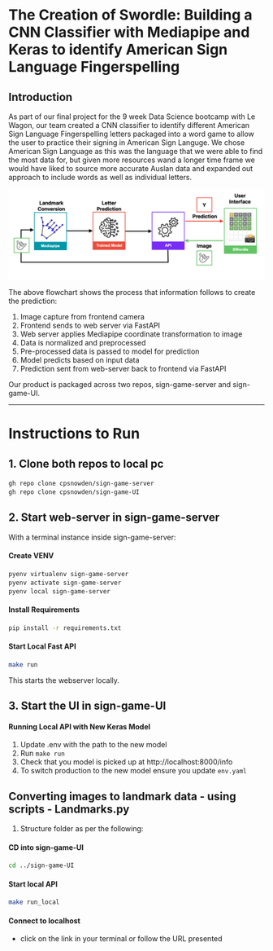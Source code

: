 
# The Creation of Swordle: Building a CNN Classifier with Mediapipe and Keras to identify American Sign Language Fingerspelling

## Introduction

As part of our final project for the 9 week Data Science bootcamp with Le Wagon, our team created a CNN classifier to identify different American Sign Language Fingerspelling letters packaged into a word game to allow the user to practice their signing in American Sign Languge. We chose American Sign Language as this was the language that we were able to find the most data for, but given more resources wand a longer time frame we would have liked to source more accurate Auslan data and expanded out approach to include words as well as individual letters.

![Flowchart](flowchart.png)

The above flowchart shows the process that information follows to create the prediction:

1. Image capture from frontend camera
2. Frontend sends to web server via FastAPI
3. Web server applies Mediapipe coordinate transformation to image
4. Data is normalized and preprocessed
5. Pre-processed data is passed to model for prediction
6. Model predicts based on input data
7. Prediction sent from web-server back to frontend via FastAPI

Our product is packaged across two repos, sign-game-server and sign-game-UI.


---
# Instructions to Run

## 1. Clone both repos to local pc

```bash
gh repo clone cpsnowden/sign-game-server
gh repo clone cpsnowden/sign-game-UI
```
## 2. Start web-server in sign-game-server

With a terminal instance inside sign-game-server:
#### Create VENV

```bash
pyenv virtualenv sign-game-server
pyenv activate sign-game-server
pyenv local sign-game-server
```

#### Install Requirements

```bash
pip install -r requirements.txt
```

#### Start Local Fast API

```bash
make run
```
This starts the webserver locally.

## 3. Start the UI in sign-game-UI
#### Running Local API with New Keras Model

1. Update .env with the path to the new model
2. Run `make run`
3. Check that you model is picked up at http://localhost:8000/info
4. To switch production to the new model ensure you update `env.yaml`

## Converting images to landmark data - using scripts - Landmarks.py

1. Structure folder as per the following:

#### CD into sign-game-UI
```bash
cd ../sign-game-UI
```

#### Start local API

```bash
make run_local
```

#### Connect to localhost
- click on the link in your terminal or follow the URL presented
